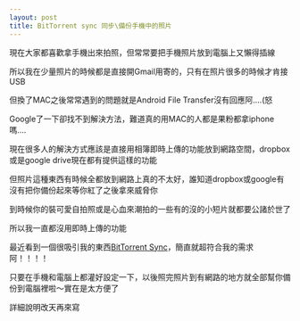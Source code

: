 ```yaml
---
layout: post
title: BitTorrent sync 同步\備份手機中的照片
---
```


現在大家都喜歡拿手機出來拍照，但常常要把手機照片放到電腦上又懶得插線

所以我在少量照片的時候都是直接開Gmail用寄的，只有在照片很多的時候才肯接USB

但換了MAC之後常常遇到的問題就是Android File Transfer沒有回應阿....(怒

Google了一下卻找不到解決方法，難道真的用MAC的人都是果粉都拿iphone嗎....

現在很多人的解決方式應該是直接用相簿即時上傳的功能放到網路空間，dropbox或是google drive現在都有提供這樣的功能

但照片這種東西有時候全都放到網路上真的不太好，誰知道dropbox或google有沒有把你備份起來等你紅了之後拿來威脅你

到時候你的裝可愛自拍照或是心血來潮拍的一些有的沒的小短片就都要公諸於世了

所以我一直都沒用即時上傳的功能

最近看到一個很吸引我的東西[BitTorrent Sync][BitTorrent Sync]，簡直就超符合我的需求阿！！！！

只要在手機和電腦上都灌好設定一下，以後照完照片到有網路的地方就全部幫你備份到電腦裡啦～實在是太方便了

詳細說明改天再來寫


[BitTorrent Sync]: http://labs.bittorrent.com/experiments/sync.html
